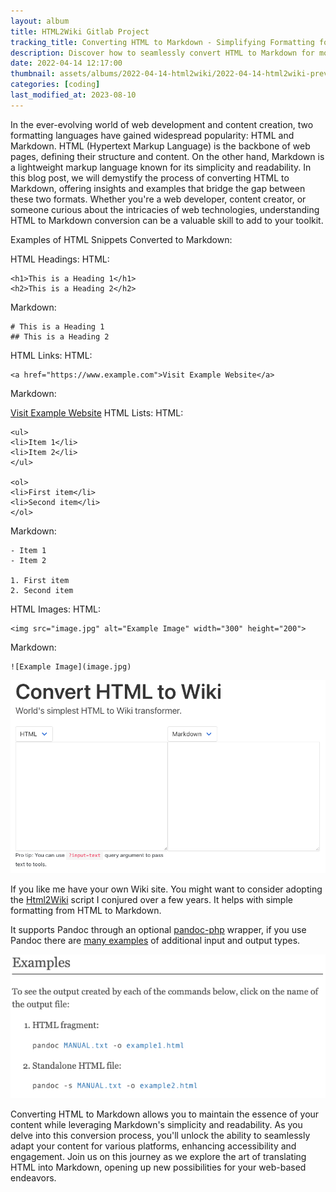 ```yaml
---
layout: album
title: HTML2Wiki Gitlab Project
tracking_title: Converting HTML to Markdown - Simplifying Formatting for Efficient Content Creation
description: Discover how to seamlessly convert HTML to Markdown for more efficient content creation. Explore examples of HTML snippets transformed into Markdown, bridging the gap between these two formats effortlessly.
date: 2022-04-14 12:17:00
thumbnail: assets/albums/2022-04-14-html2wiki/2022-04-14-html2wiki-preview.png
categories: [coding]
last_modified_at: 2023-08-10
---
```


In the ever-evolving world of web development and content creation, two formatting languages have gained widespread popularity: HTML and Markdown. HTML (Hypertext Markup Language) is the backbone of web pages, defining their structure and content. On the other hand, Markdown is a lightweight markup language known for its simplicity and readability. In this blog post, we will demystify the process of converting HTML to Markdown, offering insights and examples that bridge the gap between these two formats. Whether you're a web developer, content creator, or someone curious about the intricacies of web technologies, understanding HTML to Markdown conversion can be a valuable skill to add to your toolkit.


Examples of HTML Snippets Converted to Markdown:

HTML Headings:
HTML:

    <h1>This is a Heading 1</h1>
    <h2>This is a Heading 2</h2>

Markdown:

```
# This is a Heading 1
## This is a Heading 2
```

HTML Links:
HTML:


    <a href="https://www.example.com">Visit Example Website</a>
Markdown:

[Visit Example Website](https://www.example.com)
HTML Lists:
HTML:

    <ul>
    <li>Item 1</li>
    <li>Item 2</li>
    </ul>

    <ol>
    <li>First item</li>
    <li>Second item</li>
    </ol>

Markdown:

```
- Item 1
- Item 2

1. First item
2. Second item
```

HTML Images:
HTML:


    <img src="image.jpg" alt="Example Image" width="300" height="200">

Markdown:
```
![Example Image](image.jpg)
```


![Convert HTML to Wiki](/assets/albums/2022-04-14-html2wiki/2022-04-14-html2wiki.png)

If you like me have your own Wiki site. You might want to consider adopting the [Html2Wiki] script I conjured over a few years. It helps with simple formatting from HTML to Markdown.

It supports Pandoc through an optional [pandoc-php] wrapper, if you use Pandoc there are [many examples] of additional input and output types.

![Pandoc examples](/assets/albums/2022-04-14-html2wiki/2022-04-14-pandoc-examples.png)

[Html2Wiki]: https://gitlab.com/blomman9/html2wiki
[pandoc-php]: https://gitlab.com/blomman9/pandoc-php
[many examples]: https://pandoc.org/demos.html

Converting HTML to Markdown allows you to maintain the essence of your content while leveraging Markdown's simplicity and readability. As you delve into this conversion process, you'll unlock the ability to seamlessly adapt your content for various platforms, enhancing accessibility and engagement. Join us on this journey as we explore the art of translating HTML into Markdown, opening up new possibilities for your web-based endeavors.




